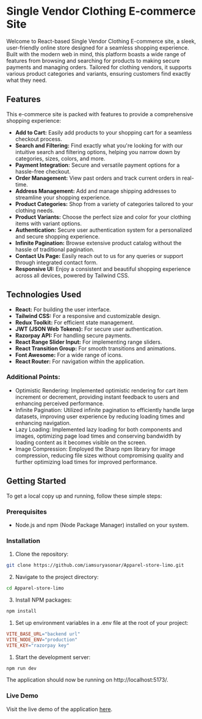# Single Vendor Clothing E-commerce Site

Welcome to React-based Single Vendor Clothing E-commerce site, a sleek, user-friendly online store designed for a seamless shopping experience. Built with the modern web in mind, this platform boasts a wide range of features from browsing and searching for products to making secure payments and managing orders. Tailored for clothing vendors, it supports various product categories and variants, ensuring customers find exactly what they need.

## Features

This e-commerce site is packed with features to provide a comprehensive shopping experience:

- **Add to Cart:** Easily add products to your shopping cart for a seamless checkout process.
- **Search and Filtering:** Find exactly what you're looking for with our intuitive search and filtering options, helping you narrow down by categories, sizes, colors, and more.
- **Payment Integration:** Secure and versatile payment options for a hassle-free checkout.
- **Order Management:** View past orders and track current orders in real-time.
- **Address Management:** Add and manage shipping addresses to streamline your shopping experience.
- **Product Categories:** Shop from a variety of categories tailored to your clothing needs.
- **Product Variants:** Choose the perfect size and color for your clothing items with variant options.
- **Authentication:** Secure user authentication system for a personalized and secure shopping experience.
- **Infinite Pagination:** Browse extensive product catalog without the hassle of traditional pagination.
- **Contact Us Page:** Easily reach out to us for any queries or support through integrated contact form.
- **Responsive UI:** Enjoy a consistent and beautiful shopping experience across all devices, powered by Tailwind CSS.

## Technologies Used

- **React:** For building the user interface.
- **Tailwind CSS:** For a responsive and customizable design.
- **Redux Toolkit:** For efficient state management.
- **JWT (JSON Web Tokens):** For secure user authentication.
- **Razorpay API:** For handling secure payments.
- **React Range Slider Input:** For implementing range sliders.
- **React Transition Group:** For smooth transitions and animations.
- **Font Awesome:** For a wide range of icons.
- **React Router:** For navigation within the application.

### Additional Points:

- Optimistic Rendering: Implemented optimistic rendering for cart item increment or decrement, providing instant feedback to users and enhancing perceived performance.
- Infinite Pagination: Utilized infinite pagination to efficiently handle large datasets, improving user experience by reducing loading times and enhancing navigation.
- Lazy Loading: Implemented lazy loading for both components and images, optimizing page load times and conserving bandwidth by loading content as it becomes visible on the screen.
- Image Compression: Employed the Sharp npm library for image compression, reducing file sizes without compromising quality and further optimizing load times for improved performance.

## Getting Started

To get a local copy up and running, follow these simple steps:

### Prerequisites

- Node.js and npm (Node Package Manager) installed on your system.

### Installation

1. Clone the repository:

```sh
git clone https://github.com/iamsuryasonar/Apparel-store-limo.git
```
2. Navigate to the project directory:
```sh
cd Apparel-store-limo
```
3. Install NPM packages:
```sh
npm install
```

1. Set up environment variables in a .env file at the root of your project:
```makefile
VITE_BASE_URL="backend url"
VITE_NODE_ENV="production"
VITE_KEY="razorpay key"
```
1. Start the development server:
```sh
npm run dev
```
The application should now be running on http://localhost:5173/.

### Live Demo
Visit the live demo of the application [here](https://limo-store.netlify.app/).
